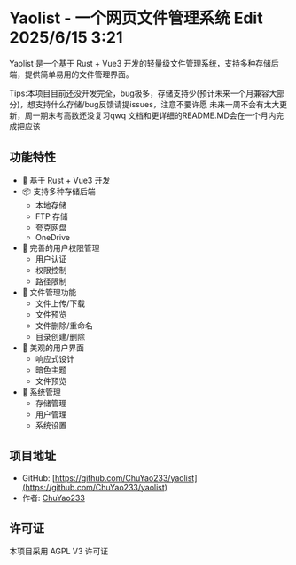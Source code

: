 # Yaolist - 一个网页文件管理系统  Edit 2025/6/15 3:21

Yaolist 是一个基于 Rust + Vue3 开发的轻量级文件管理系统，支持多种存储后端，提供简单易用的文件管理界面。
 
Tips:本项目目前还没开发完全，bug极多，存储支持少(预计未来一个月兼容大部分)，想支持什么存储/bug反馈请提issues，注意不要许愿
未来一周不会有太大更新，周一期末考高数还没复习qwq
文档和更详细的README.MD会在一个月内完成把应该
## 功能特性

- 🚀 基于 Rust + Vue3 开发
- 📦 支持多种存储后端
  - 本地存储
  - FTP 存储
  - 夸克网盘
  - OneDrive
- 🔐 完善的用户权限管理
  - 用户认证
  - 权限控制
  - 路径限制
- 🎯 文件管理功能
  - 文件上传/下载
  - 文件预览
  - 文件删除/重命名
  - 目录创建/删除
- 🎨 美观的用户界面
  - 响应式设计
  - 暗色主题
  - 文件预览
- 🔧 系统管理
  - 存储管理
  - 用户管理
  - 系统设置

## 项目地址

- GitHub: [https://github.com/ChuYao233/yaolist](https://github.com/ChuYao233/yaolist)
- 作者: [ChuYao233](https://github.com/ChuYao233)

## 许可证

本项目采用 AGPL V3 许可证

